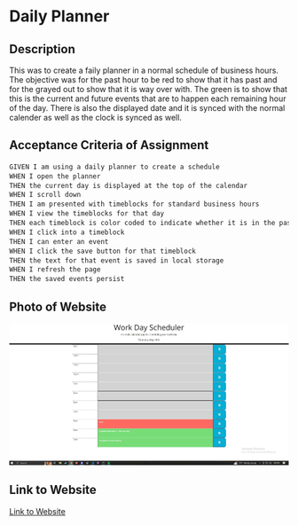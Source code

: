 # Daily Planner

## Description

This was to create a faily planner in a normal schedule of business hours. The objective was for the past hour to be red to show that it has past and for the grayed out to show that it is way over with. The green is to show that this is the current and future events that are to happen each remaining hour of the day. There is also the displayed date and it is synced with the normal calender as well as the clock is synced as well.

## Acceptance Criteria of Assignment

```md
GIVEN I am using a daily planner to create a schedule
WHEN I open the planner
THEN the current day is displayed at the top of the calendar
WHEN I scroll down
THEN I am presented with timeblocks for standard business hours
WHEN I view the timeblocks for that day
THEN each timeblock is color coded to indicate whether it is in the past, present, or future
WHEN I click into a timeblock
THEN I can enter an event
WHEN I click the save button for that timeblock
THEN the text for that event is saved in local storage
WHEN I refresh the page
THEN the saved events persist
```

## Photo of Website

![Daily-Planner](./assets/images/111111.JPG)

## Link to Website

[Link to Website]()